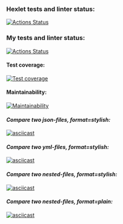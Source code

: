### Hexlet tests and linter status:
[![Actions Status](https://github.com/vankrajnova/python-project-50/workflows/hexlet-check/badge.svg)](https://github.com/vankrajnova/python-project-50/actions)

### My tests and linter status:
[![Actions Status](https://github.com/vankrajnova/python-project-50/workflows/python-ci/badge.svg)](https://github.com/vankrajnova/python-project-50/actions)



#### Test coverage:

[![Test coverage](https://api.codeclimate.com/v1/badges/6d225bcb1ee84fab5518/test_coverage)](https://codeclimate.com/github/vankrajnova/python-project-50/test_coverage)



#### Maintainability:

[![Maintainability](https://api.codeclimate.com/v1/badges/6d225bcb1ee84fab5518/maintainability)](https://codeclimate.com/github/vankrajnova/python-project-50/maintainability)


#### *Compare two json-files, format=stylish:*
[![asciicast](https://asciinema.org/a/oIbeayW4kF1Sc1Kwp2Akc13q1.svg)](https://asciinema.org/a/oIbeayW4kF1Sc1Kwp2Akc13q1)


#### *Compare two yml-files, format=stylish:*
[![asciicast](https://asciinema.org/a/M2m77x46KFZFpKaaLCjFNrb2b.svg)](https://asciinema.org/a/M2m77x46KFZFpKaaLCjFNrb2b)


#### *Compare two nested-files, format=stylish:*
[![asciicast](https://asciinema.org/a/MdcIu2Ld39lAq6Dbk0IipPdCA.svg)](https://asciinema.org/a/MdcIu2Ld39lAq6Dbk0IipPdCA)


#### *Compare two nested-files, format=plain:*
[![asciicast](https://asciinema.org/a/xv3sLwbTSgnbz9ZcpjgSwjvfi.svg)](https://asciinema.org/a/xv3sLwbTSgnbz9ZcpjgSwjvfi)
